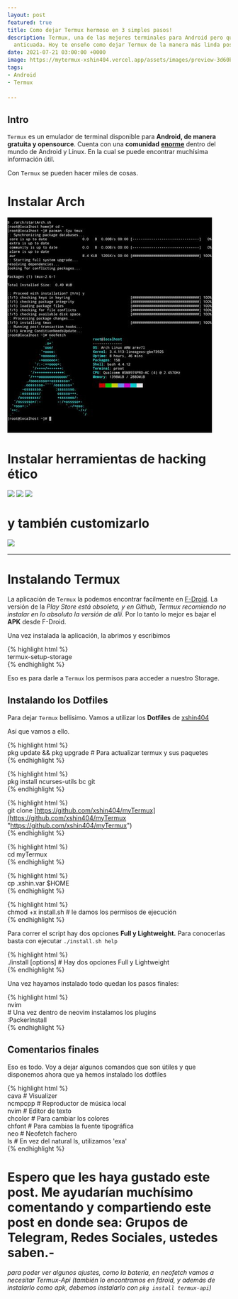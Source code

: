 ```yaml
---
layout: post
featured: true
title: Como dejar Termux hermoso en 3 simples pasos!
description: Termux, una de las mejores terminales para Android pero que luce un poco
  anticuada. Hoy te enseño como dejar Termux de la manera más linda posible!
date: 2021-07-21 03:00:00 +0000
image: https://mytermux-xshin404.vercel.app/assets/images/preview-3d60b7d9d08bcef67420fd52af4c1846.png
tags:
- Android
- Termux

---
```

## Intro

`Termux` es un emulador de terminal disponible para **Android, de manera gratuita y opensource**. Cuenta con una **comunidad** [**enorme**](http://localhost:1313/posts/como-dejar-termux-hermoso-en-3-simples-pasos/enorme) dentro del mundo de Android y Linux. En la cual se puede encontrar muchísima información útil.

Con `Termux` se pueden hacer miles de cosas.

# Instalar Arch

![](/images/posts/termuxarch.jpg)

# Instalar herramientas de hacking ético

<div class="gallery-box">
<div class="gallery">
<img src="https://raw.githubusercontent.com/rajkumardusad/Tool-X/master/core/toolx.png">
<img src="https://raw.githubusercontent.com/rajkumardusad/Tool-X/master/core/toolx_cat.png">
<img src="https://raw.githubusercontent.com/rajkumardusad/Tool-X/master/core/Screenshot_2020-05-17-20-17-56.png">
</div>
</div>

# y también customizarlo

![](https://mytermux-xshin404.vercel.app/assets/images/preview-3d60b7d9d08bcef67420fd52af4c1846.png)

***

# Instalando Termux

La aplicación de `Termux` la podemos encontrar facilmente en [F-Droid](http://localhost:1313/posts/como-dejar-termux-hermoso-en-3-simples-pasos/F-Droid). La versión de la _Play Store está obsoleta, y en Github, Termux recomiendo no instalar en lo absoluto la versión de allí._ Por lo tanto lo mejor es bajar el **APK** desde F-Droid.

Una vez instalada la aplicación, la abrimos y escribimos

{% highlight html %}  
termux-setup-storage  
{% endhighlight %}

Eso es para darle a `Termux` los permisos para acceder a nuestro Storage.

## Instalando los Dotfiles

Para dejar `Termux` bellisimo. Vamos a utilizar los **Dotfiles** de [xshin404](http://localhost:1313/posts/como-dejar-termux-hermoso-en-3-simples-pasos/xshin404)

Así que vamos a ello.

{% highlight html %}  
pkg update && pkg upgrade # Para actualizar termux y sus paquetes  
{% endhighlight %}

{% highlight html %}  
pkg install ncurses-utils bc git  
{% endhighlight %}

{% highlight html %}  
git clone [https://github.com/xshin404/myTermux](https://github.com/xshin404/myTermux "https://github.com/xshin404/myTermux")  
{% endhighlight %}

{% highlight html %}  
cd myTermux  
{% endhighlight %}

{% highlight html %}  
cp .xshin.var $HOME  
{% endhighlight %}

{% highlight html %}  
chmod +x install.sh # le damos los permisos de ejecución  
{% endhighlight %}

Para correr el script hay dos opciones **Full y Lightweight.** Para conocerlas basta con ejecutar `./install.sh help`

{% highlight html %}  
./install \[options\] # Hay dos opciones Full y Lightweight  
{% endhighlight %}

Una vez hayamos instalado todo quedan los pasos finales:

{% highlight html %}  
nvim  
\# Una vez dentro de neovim instalamos los plugins  
:PackerInstall  
{% endhighlight %}

## Comentarios finales

Eso es todo. Voy a dejar algunos comandos que son útiles y que disponemos ahora que ya hemos instalado los dotfiles

{% highlight html %}  
cava    # Visualizer  
ncmpcpp # Reproductor de música local  
nvim    # Editor de texto  
chcolor # Para cambiar los colores  
chfont  # Para cambias la fuente tipográfica  
neo     # Neofetch fachero  
ls      # En vez del natural ls, utilizamos 'exa'  
{% endhighlight %}

# Espero que les haya gustado este post. Me ayudarían muchísimo comentando y compartiendo este post en donde sea: Grupos de Telegram, Redes Sociales, ustedes saben.-

_para poder ver algunos ajustes, como la batería, en neofetch vamos a necesitar Termux-Api (también lo encontramos en fdroid, y además de instalarlo como apk, debemos instalarlo con `pkg install termux-api`)_